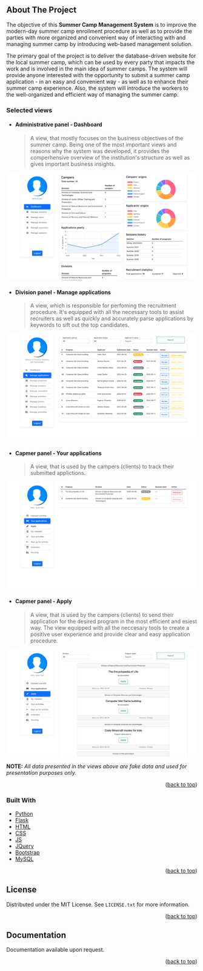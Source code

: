 <!-- ABOUT THE PROJECT -->
## About The Project 
The objective of this **Summer Camp Management System** is to improve the modern-day summer camp enrollment procedure as well as to provide the parties with more organized and convenient way of interacting with and managing summer camp by introducing web-based management solution. 

The primary goal of the project is to deliver the database-driven website for the local summer camp, which can be used by every party that impacts the work and is involved in the main idea of summer camps. The system will provide anyone interested with the opportunity to submit a summer camp application - in an easy and convenient way - as well as to enhance their summer camp experience. Also, the system will introduce the workers to the well-organized and efficient way of managing the summer camp.

### Selected views

- #### Administrative panel - Dashboard
  > A view, that mostly focuses on the business objectives of the summer camp. Being one of the most important views and reasons why the system was developed, it provides the comperhensive overview of the institution's structure as well as gives important business insights. 
  
![Administartive panel - Dashboard](preview/admin-dashboard.png)

- #### Division panel - Manage applications
  > A view, which is responsible for perfoming the recruitment procedure. It's equipped with all the necessary tools to assist recruiters as well as quickly and accurately parse applications by keywords to sift out the top candidates.  

![Administartive panel - Dashboard](preview/division-manage-applications.png)

- #### Capmer panel - Your applications
  > A view, that is used by the campers (clients) to track their submitted applictions. 

![Administartive panel - Dashboard](preview/camper-your-applications.png)

- #### Capmer panel - Apply
  > A view, that is used by the campers (clients) to send their application for the desired program in the most efficient and esiest way. The view equipped with all the neccesary tools to create a positive user experience and provide clear and easy application procedure.

![Administartive panel - Dashboard](preview/camper-apply.png)

**NOTE:** *All data presented in the views above are fake data and used for presentation purposes only.*

<p align="right">(<a href="#top">back to top</a>)</p>



### Built With

* [Python](https://www.python.org)
* [Flask](https://flask.palletsprojects.com/en/2.0.x/)
* [HTML](https://html.com)
* [CSS](https://developer.mozilla.org/en-US/docs/Web/CSS)
* [JS](https://www.javascript.com)
* [JQuery](https://jquery.com)
* [Bootstrap](https://getbootstrap.com)
* [MySQL](https://www.mysql.com)


<p align="right">(<a href="#top">back to top</a>)</p>

<!-- LICENSE -->
## License

Distributed under the MIT License. See `LICENSE.txt` for more information.

<p align="right">(<a href="#top">back to top</a>)</p>

<!-- Documentation -->
## Documentation

Documentation available upon request.

<p align="right">(<a href="#top">back to top</a>)</p>
